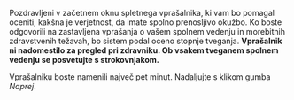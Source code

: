 ﻿Pozdravljeni v začetnem oknu spletnega vprašalnika, ki vam bo pomagal oceniti, kakšna je verjetnost, da imate spolno prenosljivo okužbo. Ko boste odgovorili na zastavljena vprašanja o vašem spolnem vedenju in morebitnih zdravstvenih težavah, bo sistem podal oceno stopnje tveganja.
**Vprašalnik ni nadomestilo za pregled pri zdravniku. Ob vsakem tveganem spolnem vedenju se posvetujte s strokovnjakom.**

Vprašalniku boste namenili največ pet minut. Nadaljujte s klikom gumba *Naprej*.